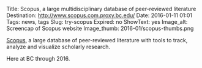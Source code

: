 Title: Scopus, a large multidisciplinary database of peer-reviewed literature
Destination: http://www.scopus.com.proxy.bc.edu/
Date: 2016-01-11 01:01 
Tags: news, tags 
Slug: try-scopus
Expired: no
ShowText: yes
Image_alt: Screencap of Scopus website
Image_thumb: 2016-01/scopus-thumbs.png

<a href="http://www.scopus.com.proxy.bc.edu/">Scopus</a>, a  large database of peer-reviewed literature with tools to track, analyze and visualize scholarly research.  

Here at BC through 2016.
